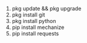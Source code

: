 

1. pkg update && pkg upgrade
2. pkg install git
3. pkg install python
4. pip install mechanize
5. pip install requests

